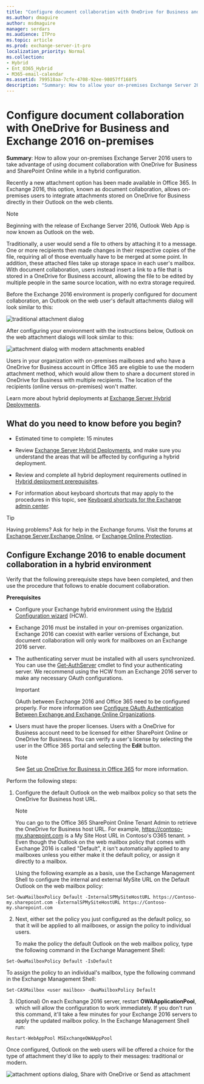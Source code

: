 ```yaml
---
title: "Configure document collaboration with OneDrive for Business and Exchange 2016 on-premises"
ms.author: dmaguire
author: msdmaguire
manager: serdars
ms.audience: ITPro
ms.topic: article
ms.prod: exchange-server-it-pro
localization_priority: Normal
ms.collection:
- Hybrid
- Ent_O365_Hybrid
- M365-email-calendar
ms.assetid: 799518aa-7cfe-4708-92ee-98057ff168f5
description: "Summary: How to allow your on-premises Exchange Server 2016 users to take advantage of using document collaboration with OneDrive for Business and SharePoint Online while in a hybrid configuration."
---
```


# Configure document collaboration with OneDrive for Business and Exchange 2016 on-premises

 **Summary**: How to allow your on-premises Exchange Server 2016 users to take advantage of using document collaboration with OneDrive for Business and SharePoint Online while in a hybrid configuration.
  
Recently a new attachment option has been made available in Office 365. In Exchange 2016, this option, known as document collaboration, allows on-premises users to integrate attachments stored on OneDrive for Business directly in their Outlook on the web clients. 
  
> [!NOTE]
> Beginning with the release of Exchange Server 2016, Outlook Web App is now known as Outlook on the web. 
  
Traditionally, a user would send a file to others by attaching it to a message. One or more recipients then made changes in their respective copies of the file, requiring all of those eventually have to be merged at some point. In addition, these attached files take up storage space in each user's mailbox. With document collaboration, users instead insert a link to a file that is stored in a OneDrive for Business account, allowing the file to be edited by multiple people in the same source location, with no extra storage required.
  
Before the Exchange 2016 environment is properly configured for document collaboration, an Outlook on the web user's default attachments dialog will look similar to this:
  
![traditional attachment dialog](../media/f8c74d70-42f9-48c6-b263-ce6cef8591a8.png)
  
After configuring your environment with the instructions below, Outlook on the web attachment dialogs will look similar to this:
  
![attachment dialog with modern attachments enabled](../media/89eeae65-ce3a-4c47-b57e-db734a1de95b.png)
  
Users in your organization with on-premises mailboxes and who have a OneDrive for Business account in Office 365 are eligible to use the modern attachment method, which would allow them to share a document stored in OneDrive for Business with multiple recipients. The location of the recipients (online versus on-premises) won't matter. 
  
Learn more about hybrid deployments at [Exchange Server Hybrid Deployments](../exchange-hybrid.md). 
  
## What do you need to know before you begin?

- Estimated time to complete: 15 minutes
    
- Review [Exchange Server Hybrid Deployments](../exchange-hybrid.md), and make sure you understand the areas that will be affected by configuring a hybrid deployment.
    
- Review and complete all hybrid deployment requirements outlined in [Hybrid deployment prerequisites](../hybrid-deployment-prerequisites.md).
    
- For information about keyboard shortcuts that may apply to the procedures in this topic, see [Keyboard shortcuts for the Exchange admin center](https://docs.microsoft.com/Exchange/accessibility/keyboard-shortcuts-in-admin-center).
    
> [!TIP]
> Having problems? Ask for help in the Exchange forums. Visit the forums at [Exchange Server](https://go.microsoft.com/fwlink/p/?linkId=60612),[Exchange Online](https://go.microsoft.com/fwlink/p/?linkId=267542), or [Exchange Online Protection](https://go.microsoft.com/fwlink/p/?linkId=285351). 
  
## Configure Exchange 2016 to enable document collaboration in a hybrid environment

Verify that the following prerequisite steps have been completed, and then use the procedure that follows to enable document collaboration.
  
 **Prerequisites**
  
- Configure your Exchange hybrid environment using the [Hybrid Configuration wizard](../hybrid-configuration-wizard.md) (HCW). 
    
- Exchange 2016 must be installed in your on-premises organization. Exchange 2016 can coexist with earlier versions of Exchange, but document collaboration will only work for mailboxes on an Exchange 2016 server.
    
- The authenticating server must be installed with all users synchronized. You can use the [Get-AuthServer](http://technet.microsoft.com/library/077acd5a-7af0-48f8-bc68-123aef416a93.aspx) cmdlet to find your authenticating server. We recommend using the HCW from an Exchange 2016 server to make any necessary OAuth configurations. 
    
    > [!IMPORTANT]
    > OAuth between Exchange 2016 and Office 365 need to be configured properly. For more information see [Configure OAuth Authentication Between Exchange and Exchange Online Organizations](http://technet.microsoft.com/library/f703e153-98e2-4268-8a6e-07a86b0a1d22.aspx). 
  
- Users must have the proper licenses. Users with a OneDrive for Business account need to be licensed for either SharePoint Online or OneDrive for Business. You can verify a user's license by selecting the user in the Office 365 portal and selecting the **Edit** button. 
    
    > [!NOTE]
    > See [Set up OneDrive for Business in Office 365](https://go.microsoft.com/fwlink/p/?LinkId=627455) for more information. 
  
Perform the following steps:
  
1. Configure the default Outlook on the web mailbox policy so that sets the OneDrive for Business host URL.
    
    > [!NOTE]
    > You can go to the Office 365 SharePoint Online Tenant Admin to retrieve the OneDrive for Business host URL. For example, https://contoso-my.sharepoint.com is a My Site Host URL in Contoso's O365 tenant. > Even though the Outlook on the web mailbox policy that comes with Exchange 2016 is called "Default", it isn't automatically applied to any mailboxes unless you either make it the default policy, or assign it directly to a mailbox. 
  
    Using the following example as a basis, use the Exchange Management Shell to configure the internal and external MySite URL on the Default Outlook on the web mailbox policy:
    
  ```
  Set-OwaMailboxPolicy Default -InternalSPMySiteHostURL https://Contoso-my.sharepoint.com -ExternalSPMySiteHostURL https://Contoso-my.sharepoint.com
  ```

2. Next, either set the policy you just configured as the default policy, so that it will be applied to all mailboxes, or assign the policy to individual users.
    
    To make the policy the default Outlook on the web mailbox policy, type the following command in the Exchange Management Shell:
    
  ```
  Set-OwaMailboxPolicy Default -IsDefault 
  ```

   To assign the policy to an individual's mailbox, type the following command in the Exchange Management Shell:
    
  ```
  Set-CASMailbox <user mailbox> -OwaMailboxPolicy Default
  ```

3. (Optional) On each Exchange 2016 server, restart **OWAApplicationPool**, which will allow the configuration to work immediately. If you don't run this command, it'll take a few minutes for your Exchange 2016 servers to apply the updated mailbox policy. In the Exchange Management Shell run:
    
  ```
  Restart-WebAppPool MSExchangeOWAAppPool
  ```

Once configured, Outlook on the web users will be offered a choice for the type of attachment they'd like to apply to their messages: traditional or modern.
  
![attachment options dialog, Share with OneDrive or Send as attachment](../media/7d2f27c2-3638-479a-a577-029ac61e7d95.png)
  

